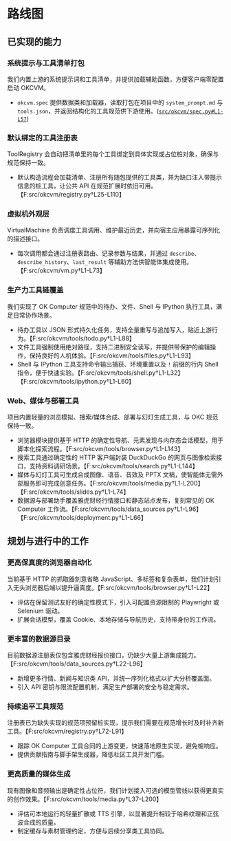# 路线图

## 已实现的能力

### 系统提示与工具清单打包
我们内置上游的系统提示词和工具清单，并提供加载辅助函数，方便客户端零配置启动 OKCVM。
- `okcvm.spec` 提供数据类和加载器，读取打包在项目中的 `system_prompt.md` 与 `tools.json`，并返回结构化的工具规范供下游使用。([`src/okcvm/spec.py#L1-L57`](./src/okcvm/spec.py#L1-L57))

### 默认绑定的工具注册表
ToolRegistry 会自动把清单里的每个工具绑定到具体实现或占位桩对象，确保与规范保持一致。
- 默认构造流程会加载清单、注册所有随包提供的工具类，并为缺口注入带提示信息的桩工具，让公共 API 在规范扩展时依旧可用。【F:src/okcvm/registry.py†L25-L110】

### 虚拟机外观层
VirtualMachine 负责调度工具调用、维护最近历史，并向宿主应用暴露可序列化的描述接口。
- 每次调用都会通过注册表路由、记录参数与结果，并通过 `describe`、`describe_history`、`last_result` 等辅助方法供智能体集成使用。【F:src/okcvm/vm.py†L1-L73】

### 生产力工具链覆盖
我们实现了 OK Computer 规范中的待办、文件、Shell 与 IPython 执行工具，满足日常协作场景。
- 待办工具以 JSON 形式持久化任务，支持全量重写与追加写入，贴近上游行为。【F:src/okcvm/tools/todo.py†L1-L88】
- 文件工具强制使用绝对路径，支持二进制安全读写，并提供带保护的编辑操作，保持良好的人机体验。【F:src/okcvm/tools/files.py†L1-L93】
- Shell 与 IPython 工具支持命令输出捕获、环境重置以及 `!` 前缀的行内 Shell 指令，便于快速实验。【F:src/okcvm/tools/shell.py†L1-L32】【F:src/okcvm/tools/ipython.py†L1-L60】

### Web、媒体与部署工具
项目内置轻量的浏览模拟、搜索/媒体合成、部署与幻灯生成工具，与 OKC 规范保持一致。
- 浏览器模块提供基于 HTTP 的确定性导航、元素发现与内存态会话模型，用于脚本化探索流程。【F:src/okcvm/tools/browser.py†L1-L143】
- 搜索工具通过确定性的 HTTP 客户端封装 DuckDuckGo 的网页与图像检索接口，支持资料调研场景。【F:src/okcvm/tools/search.py†L1-L144】
- 媒体与幻灯工具可生成合成图像、语音、音效及 PPTX 文稿，使智能体无需外部服务即可完成创意任务。【F:src/okcvm/tools/media.py†L1-L200】【F:src/okcvm/tools/slides.py†L1-L74】
- 数据源与部署助手覆盖雅虎财经行情接口和静态站点发布，复刻常见的 OK Computer 工作流。【F:src/okcvm/tools/data_sources.py†L1-L96】【F:src/okcvm/tools/deployment.py†L1-L66】

## 规划与进行中的工作

### 更高保真度的浏览器自动化
当前基于 HTTP 的抓取器刻意省略 JavaScript、多标签和复杂表单，我们计划引入无头浏览器后端以提升逼真度。【F:src/okcvm/tools/browser.py†L1-L22】
- 评估在保留测试友好的确定性模式下，引入可配置资源限制的 Playwright 或 Selenium 驱动。
- 扩展会话模型，覆盖 Cookie、本地存储与导航历史，支持带身份的工作流。

### 更丰富的数据源目录
目前数据源注册表仅包含雅虎财经报价接口，仍缺少大量上游集成能力。【F:src/okcvm/tools/data_sources.py†L22-L96】
- 新增更多行情、新闻与知识类 API，并统一序列化格式以扩大分析覆盖面。
- 引入 API 密钥与限流配置机制，满足生产部署的安全与稳定需求。

### 持续追平工具规范
注册表已为缺失实现的规范项预留桩实现，提示我们需要在规范增长时及时补齐新工具。【F:src/okcvm/registry.py†L72-L91】
- 跟踪 OK Computer 工具合同的上游变更，快速落地原生实现，避免桩响应。
- 提供贡献指南与脚手架生成器，降低社区工具开发门槛。

### 更高质量的媒体生成
现有图像和音频输出是确定性占位符，我们计划接入可选的模型管线以获得更真实的创作效果。【F:src/okcvm/tools/media.py†L37-L200】
- 评估可本地运行的轻量扩散或 TTS 引擎，以显著提升相较于哈希纹理和正弦波合成的质量。
- 制定缓存与素材管理约定，方便与后续分享类工具协同。
